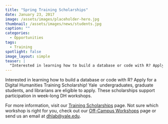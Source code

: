 ```yaml
---
title: "Spring Training Scholarships"
date: January 23, 2017
image: /assets/images/placeholder-hero.jpg
thumbnail: /assets/images/news/students.jpg
caption: ""
categories: 
  - Opportunities
tags:
  - Training
spotlight: false 
image_layout: simple
teaser: |
  "Interested in learning how to build a database or code with R? Apply for a Digital Humanities Training Scholarship! Yale undergraduates, graduate students, and librarians are eligible to apply...."
---
```


Interested in learning how to build a database or code with R? Apply for a Digital Humanities Training Scholarship! Yale  undergraduates, graduate students, and librarians are eligible to apply. These scholarships support participation in week-long DH workshops.
   
For more information, visit our [Training Scholarships](http://web.library.yale.edu/dhlab/trainingscholarships) page. Not sure which workshop is right for you, check out our [Off-Campus Workshops](http://web.library.yale.edu/dhlab/offcampusworkshops) page or send us an email at [dhlab@yale.edu](mailto:dhlab@yale.edu).